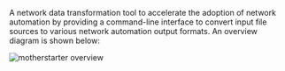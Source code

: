 A network data transformation tool to accelerate the adoption of network automation by providing a command-line interface to convert input file sources to various network automation output formats. An overview diagram is shown below:

![motherstarter overview](https://raw.githubusercontent.com/writememe/motherstarter/master/diagrams/motherstarter-overview.png)